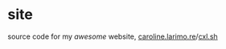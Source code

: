# site

source code for my *awesome* website, [caroline.larimo.re](https://caroline.larimo.re)/[cxl.sh](https://cxl.sh)